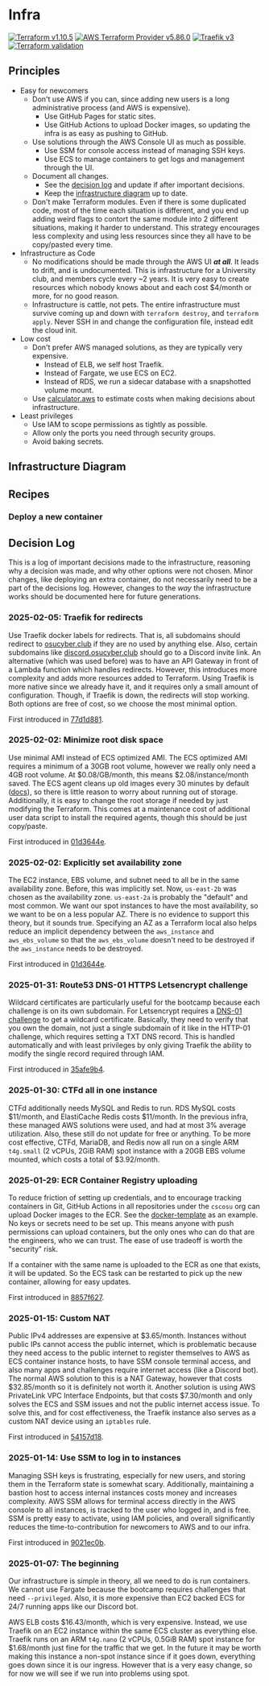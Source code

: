 # Infra

[![Terraform v1.10.5](https://img.shields.io/badge/Terraform-v1.10.5-844fba?logo=terraform)](https://terraform.io)
[![AWS Terraform Provider v5.86.0](https://img.shields.io/badge/hashicorp/aws-v5.86.0-232f3e?logo=amazonwebservices)](https://registry.terraform.io/providers/hashicorp/aws/5.86.0)
[![Traefik v3](https://img.shields.io/badge/Traefik-v3-24a1c1?logo=traefikproxy)](https://traefik.io/traefik)
[![Terraform validation](https://github.com/cscosu/infra2/actions/workflows/terraform.yaml/badge.svg)](https://github.com/cscosu/infra2/actions/workflows/terraform.yaml)

## Principles

- Easy for newcomers
    - Don't use AWS if you can, since adding new users is a long administrative process (and AWS is expensive).
        - Use GitHub Pages for static sites.
        - Use GitHub Actions to upload Docker images, so updating the infra is as easy as pushing to GitHub.
    - Use solutions through the AWS Console UI as much as possible.
        - Use SSM for console access instead of managing SSH keys.
        - Use ECS to manage containers to get logs and management through the UI.
    - Document all changes.
        - See the [decision log](#decision-log) and update if after important decisions.
        - Keep the [infrastructure diagram](#infrastructure-diagram) up to date.
    - Don't make Terraform modules. Even if there is some duplicated code, most of the time each situation is different, and you end up adding weird flags to contort the same module into 2 different situations, making it harder to understand. This strategy encourages less complexity and using less resources since they all have to be copy/pasted every time.
- Infrastructure as Code
    - No modifications should be made through the AWS UI _**at all**_. It leads to drift, and is undocumented. This is infrastructure for a University club, and members cycle every ~2 years. It is very easy to create resources which nobody knows about and each cost $4/month or more, for no good reason.
    - Infrastructure is cattle, not pets. The entire infrastructure must survive coming up and down with `terraform destroy`, and `terraform apply`. Never SSH in and change the configuration file, instead edit the cloud init.
- Low cost
    - Don't prefer AWS managed solutions, as they are typically very expensive.
        - Instead of ELB, we self host Traefik.
        - Instead of Fargate, we use ECS on EC2.
        - Instead of RDS, we run a sidecar database with a snapshotted volume mount.
    - Use [calculator.aws](https://calculator.aws) to estimate costs when making decisions about infrastructure.
- Least privileges
    - Use IAM to scope permissions as tightly as possible.
    - Allow only the ports you need through security groups.
    - Avoid baking secrets.

## Infrastructure Diagram

## Recipes

### Deploy a new container

## Decision Log

This is a log of important decisions made to the infrastructure, reasoning why a decision was made, and why other options were not chosen. Minor changes, like deploying an extra container, do not necessarily need to be a part of the decisions log. However, changes to the _way_ the infrastructure works should be documented here for future generations.

### 2025-02-05: Traefik for redirects

Use Traefik docker labels for redirects. That is, all subdomains should redirect to [osucyber.club](https://osucyber.club) if they are no used by anything else. Also, certain subdomains like [discord.osucyber.club](https://discord.osucyber.club) should go to a Discord invite link. An alternative (which was used before) was to have an API Gateway in front of a Lambda function which handles redirects. However, this introduces more complexity and adds more resources added to Terraform. Using Traefik is more native since we already have it, and it requires only a small amount of configuration. Though, if Traefik is down, the redirects will stop working. Both options are free of cost, so we choose the most minimal option.

First introduced in [77d1d881](https://github.com/cscosu/infra2/commit/77d1d8816cf29184120fc5c5df5193bd379b3052).

### 2025-02-02: Minimize root disk space

Use minimal AMI instead of ECS optimized AMI. The ECS optimized AMI requires a minimum of a 30GB root volume, however we really only need a 4GB root volume. At $0.08/GB/month, this means $2.08/instance/month saved. The ECS agent cleans up old images every 30 minutes by default ([docs](https://github.com/aws/amazon-ecs-agent/blob/0f876b5372c9ecb15228f607f11d2c4be629d364/README.md#L206)), so there is little reason to worry about running out of storage. Additionally, it is easy to change the root storage if needed by just modifying the Terraform. This comes at a maintenance cost of additional user data script to install the required agents, though this should be just copy/paste.

First introduced in [01d3644e](https://github.com/cscosu/infra2/commit/01d3644e9409ea7f49968668dbd3ba844508d313).

### 2025-02-02: Explicitly set availability zone

The EC2 instance, EBS volume, and subnet need to all be in the same availability zone. Before, this was implicitly set. Now, `us-east-2b` was chosen as the availability zone. `us-east-2a` is probably the "default" and most common. We want our spot instances to have the most availability, so we want to be on a less popular AZ. There is no evidence to support this theory, but it sounds true. Specifying an AZ as a Terraform local also helps reduce an implicit dependency between the `aws_instance` and `aws_ebs_volume` so that the `aws_ebs_volume` doesn't need to be destroyed if the `aws_instance` needs to be destroyed.

First introduced in [01d3644e](https://github.com/cscosu/infra2/commit/01d3644e9409ea7f49968668dbd3ba844508d313).

### 2025-01-31: Route53 DNS-01 HTTPS Letsencrypt challenge

Wildcard certificates are particularly useful for the bootcamp because each challenge is on its own subdomain. For Letsencrypt requires a [DNS-01 challenge](https://letsencrypt.org/docs/challenge-types/#dns-01-challenge) to get a wildcard certificate. Basically, they need to verify that you own the domain, not just a single subdomain of it like in the HTTP-01 challenge, which requires setting a TXT DNS record. This is handled automatically and with least privileges by only giving Traefik the ability to modify the single record required through IAM.

First introduced in [35afe9b4](https://github.com/cscosu/infra2/commit/35afe9b4c86ba4c5528f753064953ee52239e9bd).

### 2025-01-30: CTFd all in one instance

CTFd additionally needs MySQL and Redis to run. RDS MySQL costs $11/month, and ElastiCache Redis costs $11/month. In the previous infra, these managed AWS solutions were used, and had at most 3% average utilization. Also, these still do not update for free or anything. To be more cost effective, CTFd, MariaDB, and Redis now all run on a single ARM `t4g.small` (2 vCPUs, 2GiB RAM) spot instance with a 20GB EBS volume mounted, which costs a total of $3.92/month.

### 2025-01-29: ECR Container Registry uploading

To reduce friction of setting up credentials, and to encourage tracking containers in Git, GitHub Actions in all repositories under the `cscosu` org can upload Docker images to the ECR. See the [docker-template](https://github.com/cscosu/docker-template/blob/master/.github/workflows/build.yaml) as an example. No keys or secrets need to be set up. This means anyone with push permissions can upload containers, but the only ones who can do that are the engineers, who we can trust. The ease of use tradeoff is worth the "security" risk.

If a container with the same name is uploaded to the ECR as one that exists, it will be updated. So the ECS task can be restarted to pick up the new container, allowing for easy updates.

First introduced in [8857f627](https://github.com/cscosu/infra2/commit/8857f627cdcbc8a64d78eb4fb4e66176b6a64006).

### 2025-01-15: Custom NAT

Public IPv4 addresses are expensive at $3.65/month. Instances without public IPs cannot access the public internet, which is problematic because they need access to the public internet to register themselves to AWS as ECS container instance hosts, to have SSM console terminal access, and also many apps and challenges require internet access (like a Discord bot). The normal AWS solution to this is a NAT Gateway, however that costs $32.85/month so it is definitely not worth it. Another solution is using AWS PrivateLink VPC Interface Endpoints, but that costs $7.30/month and only solves the ECS and SSM issues and not the public internet access issue. To solve this, and for cost effectiveness, the Traefik instance also serves as a custom NAT device using an `iptables` rule.

First introduced in [54157d18](https://github.com/cscosu/infra2/commit/54157d1862129a2b99ee7c0a0da1e5680b1d893a).

### 2025-01-14: Use SSM to log in to instances

Managing SSH keys is frustrating, especially for new users, and storing them in the Terraform state is somewhat scary. Additionally, maintaining a bastion host to access internal instances costs money and increases complexity. AWS SSM allows for terminal access directly in the AWS console to all instances, is tracked to the user who logged in, and is free. SSM is pretty easy to activate, using IAM policies, and overall significantly reduces the time-to-contribution for newcomers to AWS and to our infra.

First introduced in [9021ec0b](https://github.com/cscosu/infra2/commit/9021ec0b1693b0869738efd3843396346bb37bb7#diff-7a94499a9e5aa4a679628391654ebc42fde806a4c2479d2ca390b75614118b23R266).

### 2025-01-07: The beginning

Our infrastructure is simple in theory, all we need to do is run containers. We cannot use Fargate because the bootcamp requires challenges that need `--privileged`. Also, it is more expensive than EC2 backed ECS for 24/7 running apps like our Discord bot.

AWS ELB costs $16.43/month, which is very expensive. Instead, we use Traefik on an EC2 instance within the same ECS cluster as everything else. Traefik runs on an ARM `t4g.nano` (2 vCPUs, 0.5GiB RAM) spot instance for $1.68/month just fine for the traffic that we get. In the future it may be worth making this instance a non-spot instance since if it goes down, everything goes down since it is our ingress. However that is a very easy change, so for now we will see if we run into problems using spot.
